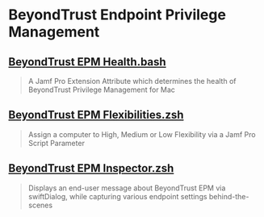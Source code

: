 # BeyondTrust Endpoint Privilege Management

## [BeyondTrust EPM Health.bash](BeyondTrust%20EPM%20Health.bash)
> A Jamf Pro Extension Attribute which determines the health of BeyondTrust Privilege Management for Mac

## [BeyondTrust EPM Flexibilities.zsh](BeyondTrust%20EPM%20Flexibilities.zsh)
> Assign a computer to High, Medium or Low Flexibility via a Jamf Pro Script Parameter

## [BeyondTrust EPM Inspector.zsh](BeyondTrust%20EPM%20Inspector.zsh)
> Displays an end-user message about BeyondTrust EPM via swiftDialog, while capturing various endpoint settings behind-the-scenes